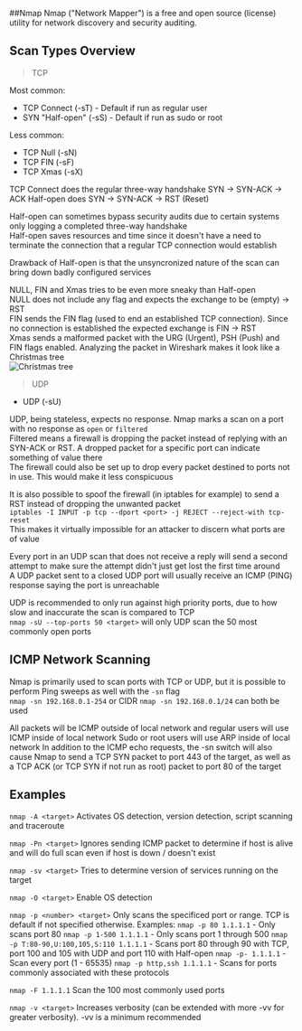 ##Nmap
Nmap ("Network Mapper") is a free and open source (license) utility for network discovery and security auditing.

## Scan Types Overview
> TCP

Most common:
- TCP Connect (-sT) - Default if run as regular user
- SYN "Half-open" (-sS) - Default if run as sudo or root

Less common:
- TCP Null (-sN)
- TCP FIN (-sF)
- TCP Xmas (-sX)

TCP Connect does the regular three-way handshake SYN -> SYN-ACK -> ACK
Half-open does SYN -> SYN-ACK -> RST (Reset)

Half-open can sometimes bypass security audits due to certain systems only logging a completed three-way handshake<br/>
Half-open saves resources and time since it doesn't have a need to terminate the connection that a regular TCP connection would establish

Drawback of Half-open is that the unsyncronized nature of the scan can bring down badly configured services

NULL, FIN and Xmas tries to be even more sneaky than Half-open<br/>
NULL does not include any flag and expects the exchange to be (empty) -> RST<br/>
FIN sends the FIN flag (used to end an established TCP connection). Since no connection is established the expected exchange is FIN -> RST<br/>
Xmas sends a malformed packet with the URG (Urgent), PSH (Push) and FIN flags enabled. Analyzing the packet in Wireshark makes it look like a Christmas tree</br>
![Christmas tree](https://www.plixer.com/wp-content/uploads/2015/12/xmaswireshark.jpg)

> UDP
- UDP (-sU)

UDP, being stateless, expects no response. Nmap marks a scan on a port with no response as `open` or `filtered`<br/>
Filtered means a firewall is dropping the packet instead of replying with an SYN-ACK or RST. A dropped packet for a specific port can indicate something of value there<br/>
The firewall could also be set up to drop every packet destined to ports not in use. This would make it less conspicuous

It is also possible to spoof the firewall (in iptables for example) to send a RST instead of dropping the unwanted packet<br/>
`iptables -I INPUT -p tcp --dport <port> -j REJECT --reject-with tcp-reset`<br/>
This makes it virtually impossible for an attacker to discern what ports are of value

Every port in an UDP scan that does not receive a reply will send a second attempt to make sure the attempt didn't just get lost the first time around<br/>
A UDP packet sent to a closed UDP port will usually receive an ICMP (PING) response saying the port is unreachable

UDP is recommended to only run against high priority ports, due to how slow and inaccurate the scan is compared to TCP<br/>
`nmap -sU --top-ports 50 <target>` will only UDP scan the 50 most commonly open ports

## ICMP Network Scanning

Nmap is primarily used to scan ports with TCP or UDP, but it is possible to perform Ping sweeps as well with the `-sn` flag<br/>
`nmap -sn 192.168.0.1-254` or CIDR `nmap -sn 192.168.0.1/24` can both be used

All packets will be ICMP outside of local network and regular users will use ICMP inside of local network
Sudo or root users will use ARP inside of local network
In addition to the ICMP echo requests, the -sn switch will also cause Nmap to send a TCP SYN packet to port 443 of the target, 
as well as a TCP ACK (or TCP SYN if not run as root) packet to port 80 of the target

## Examples
`nmap -A <target>`
Activates OS detection, version detection, script scanning and traceroute

`nmap -Pn <target>`
Ignores sending ICMP packet to determine if host is alive and will do full scan even if host is down / doesn't exist

`nmap -sv <target>`
Tries to determine version of services running on the target

`nmap -O <target>`
Enable OS detection

`nmap -p <number> <target>`
Only scans the specificed port or range. TCP is default if not specified otherwise. Examples:
`nmap -p 80 1.1.1.1` - Only scans port 80
`nmap -p 1-500 1.1.1.1` - Only scans port 1 through 500
`nmap -p T:80-90,U:100,105,S:110 1.1.1.1` - Scans port 80 through 90 with TCP, port 100 and 105 with UDP and port 110 with Half-open
`nmap -p- 1.1.1.1` - Scan every port (1 - 65535)
`nmap -p http,ssh 1.1.1.1` - Scans for ports commonly associated with these protocols

`nmap -F 1.1.1.1`
Scan the 100 most commonly used ports

`nmap -v <target>`
Increases verbosity (can be extended with more -vv for greater verbosity). -vv is a minimum recommended




